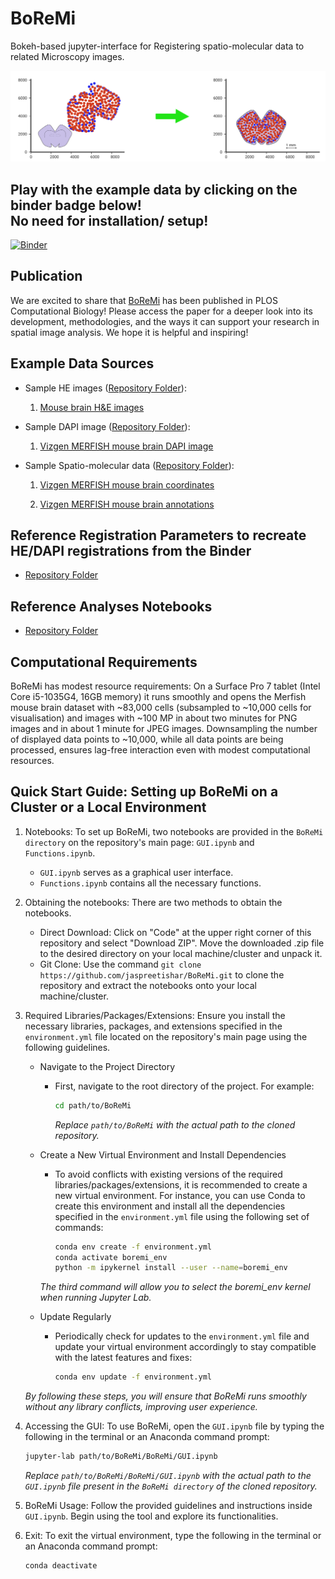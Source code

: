 # BoReMi
Bokeh-based jupyter-interface for Registering spatio-molecular data to related Microscopy images.

![BoReMi Logo](https://github.com/jaspreetishar/BoReMi/blob/main/BoReMi_Logo.png)

## Play with the example data by clicking on the binder badge below! <br>No need for installation/ setup!

[![Binder](https://mybinder.org/badge_logo.svg)](https://mybinder.org/v2/gh/jaspreetishar/BoReMi/main?urlpath=/lab/tree/Binder/GUI.ipynb)

## Publication

We are excited to share that [BoReMi](https://doi.org/10.1371/journal.pcbi.1012504) has been published in PLOS Computational Biology! Please access the paper for a deeper look into its development, methodologies, and the ways it can support your research in spatial image analysis. We hope it is helpful and inspiring!

## Example Data Sources

- Sample HE images ([Repository Folder](https://github.com/jaspreetishar/BoReMi/tree/main/Binder/sample_images)):

  1. [Mouse brain H&E images](https://mouse.brain-map.org/experiment/siv?id=100142143&imageId=102162242&imageType=atlas&initImage=atlas&showSubImage=y&contrast=0.5,0.5,0,255,4)

- Sample DAPI image ([Repository Folder](https://github.com/jaspreetishar/BoReMi/tree/main/Binder/sample_images)):

  1. [Vizgen MERFISH mouse brain DAPI image](https://storage.cloud.google.com/public-datasets-vizgen-merfish/datasets/mouse_brain_map/BrainReceptorShowcase/Slice2/Replicate1/images/mosaic_DAPI_z2.tif)

- Sample Spatio-molecular data ([Repository Folder](https://github.com/jaspreetishar/BoReMi/tree/main/Binder/sample_spatial_data)):

  1. [Vizgen MERFISH mouse brain coordinates](https://storage.cloud.google.com/public-datasets-vizgen-merfish/datasets/mouse_brain_map/BrainReceptorShowcase/Slice2/Replicate1/cell_metadata_S2R1.csv)

  2. [Vizgen MERFISH mouse brain annotations](https://colab.research.google.com/drive/1OxJRO19cPsDW0JGAh4tLJjgOl7EMxQbP?usp=sharing&__hstc=30510752.4cb8d6b89fad2fa65d62bdaf607b6668.1649443550209.1649443550209.1649443550209.1&__hssc=30510752.10.1649443550210&__hsfp=2047326768&hsCtaTracking=070f4af1-2595-44c8-9779-4da89d538482%7Cf4313de5-25c4-4677-9fd6-82cf71d4fdc4#scrollTo=SDqqXPqBHpvx)
 
## Reference Registration Parameters to recreate HE/DAPI registrations from the Binder

- [Repository Folder](https://github.com/jaspreetishar/BoReMi/tree/main/reference_registration_parameters)

## Reference Analyses Notebooks

- [Repository Folder](https://github.com/jaspreetishar/BoReMi/tree/main/reference_analyses_notebooks)


## Computational Requirements

BoReMi has modest resource requirements: On a Surface Pro 7 tablet (Intel Core i5-1035G4, 16GB memory) it runs smoothly and opens the Merfish mouse brain dataset with ~83,000 cells (subsampled to ~10,000 cells for visualisation) and images with ~100 MP in about two minutes for PNG images and in about 1 minute for JPEG images. Downsampling the number of displayed data points to ~10,000, while all data points are being processed, ensures lag-free interaction even with modest computational resources.


## Quick Start Guide: Setting up BoReMi on a Cluster or a Local Environment

1. Notebooks: To set up BoReMi, two notebooks are provided in the `BoReMi directory` on the repository's main page: `GUI.ipynb` and `Functions.ipynb`.
   - `GUI.ipynb` serves as a graphical user interface.
   - `Functions.ipynb` contains all the necessary functions.
  
2. Obtaining the notebooks: There are two methods to obtain the notebooks.
   - Direct Download: Click on "Code" at the upper right corner of this repository and select "Download ZIP". Move the downloaded .zip file to the desired directory on your local machine/cluster and unpack it.
   - Git Clone: Use the command `git clone https://github.com/jaspreetishar/BoReMi.git` to clone the repository and extract the notebooks onto your local machine/cluster.

3. Required Libraries/Packages/Extensions: Ensure you install the necessary libraries, packages, and extensions specified in the `environment.yml` file located on the repository's main page using the following guidelines.

   - Navigate to the Project Directory
     - First, navigate to the root directory of the project. For example:
      
        ```bash
        cd path/to/BoReMi
        ```
        
        *Replace `path/to/BoReMi` with the actual path to the cloned repository.*
     
   - Create a New Virtual Environment and Install Dependencies
     - To avoid conflicts with existing versions of the required libraries/packages/extensions, it is recommended to create a new virtual environment. For instance, you can use Conda to create this environment and install all the dependencies specified in the `environment.yml` file using the following set of commands:

       ```bash
       conda env create -f environment.yml
       conda activate boremi_env
       python -m ipykernel install --user --name=boremi_env
       ```
      *The third command will allow you to select the boremi_env kernel when running Jupyter Lab.*
    
   - Update Regularly
     - Periodically check for updates to the `environment.yml` file and update your virtual environment accordingly to stay compatible with the latest features and fixes:

       ```bash
       conda env update -f environment.yml
       ```

   *By following these steps, you will ensure that BoReMi runs smoothly without any library conflicts, improving user experience.*
       
5. Accessing the GUI: To use BoReMi, open the `GUI.ipynb` file by typing the following in the terminal or an Anaconda command prompt:
   
   ```bash
   jupyter-lab path/to/BoReMi/BoReMi/GUI.ipynb
   ```
   *Replace `path/to/BoReMi/BoReMi/GUI.ipynb` with the actual path to the `GUI.ipynb` file present in the `BoReMi directory` of the cloned repository.*

6. BoReMi Usage: Follow the provided guidelines and instructions inside `GUI.ipynb`. Begin using the tool and explore its functionalities.

7. Exit: To exit the virtual environment, type the following in the terminal or an Anaconda command prompt:
   
   ```bash
   conda deactivate
   ```
